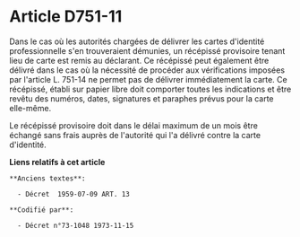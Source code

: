 # Article D751-11

Dans le cas où les autorités chargées de délivrer les cartes d'identité professionnelle s'en trouveraient démunies, un
récépissé provisoire tenant lieu de carte est remis au déclarant. Ce récépissé peut également être délivré dans le cas où la
nécessité de procéder aux vérifications imposées par l'article L. 751-14 ne permet pas de délivrer immédiatement la carte. Ce
récépissé, établi sur papier libre doit comporter toutes les indications et être revêtu des numéros, dates, signatures et
paraphes prévus pour la carte elle-même.

Le récépissé provisoire doit dans le délai maximum de un mois être échangé sans frais auprès de l'autorité qui l'a délivré
contre la carte d'identité.

**Liens relatifs à cet article**

	**Anciens textes**:

	  - Décret  1959-07-09 ART. 13

	**Codifié par**:

	  - Décret n°73-1048 1973-11-15
